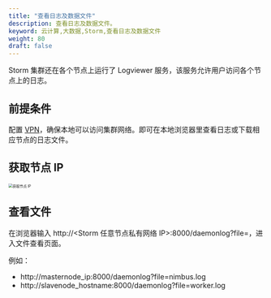 ```yaml
---
title: "查看日志及数据文件"
description: 查看日志及数据文件。
keyword: 云计算,大数据,Storm,查看日志及数据文件
weight: 80
draft: false
---
```


Storm 集群还在各个节点上运行了 Logviewer 服务，该服务允许用户访问各个节点上的日志。

## 前提条件

配置 [VPN](/network/vpc/manual/vpn/)，确保本地可以访问集群网络。即可在本地浏览器里查看日志或下载相应节点的日志文件。

## 获取节点 IP

<img src="/bigdata/storm/_images/node_ip.png" alt="获取节点 IP" style="zoom:50%;" />

## 查看文件

在浏览器输入 http://<Storm 任意节点私有网络 IP>:8000/daemonlog?file=<log file name>，进入文件查看页面。

例如：
- http://masternode_ip:8000/daemonlog?file=nimbus.log
- http://slavenode_hostname:8000/daemonlog?file=worker.log
